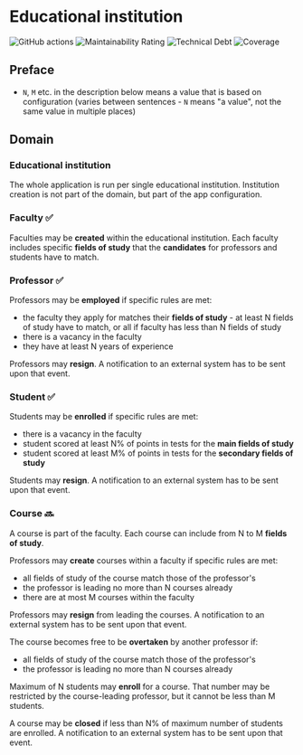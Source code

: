 # Educational institution
![GitHub actions](https://github.com/Jonarzz/educational-institution/workflows/Java%20CI%20with%20Maven/badge.svg)
![Maintainability Rating](https://sonarcloud.io/api/project_badges/measure?project=Jonarzz_educational-institution&metric=sqale_rating)
![Technical Debt](https://sonarcloud.io/api/project_badges/measure?project=Jonarzz_educational-institution&metric=sqale_index)
![Coverage](https://sonarcloud.io/api/project_badges/measure?project=Jonarzz_educational-institution&metric=coverage)

## Preface
- `N`, `M` etc. in the description below means a value that is based on configuration
  (varies between sentences - `N` means "a value", not the same value in multiple places)

## Domain
### Educational institution
The whole application is run per single educational institution. 
Institution creation is not part of the domain, but part of the app configuration.

### Faculty :white_check_mark:
Faculties may be **created** within the educational institution.
Each faculty includes specific **fields of study** that the **candidates**
for professors and students have to match.

### Professor :white_check_mark:
Professors may be **employed** if specific rules are met:
- the faculty they apply for matches their **fields of study** - at least N fields of study have to match,
  or all if faculty has less than N fields of study
- there is a vacancy in the faculty
- they have at least N years of experience

Professors may **resign**.
A notification to an external system has to be sent upon that event.

### Student :white_check_mark:
Students may be **enrolled** if specific rules are met:
- there is a vacancy in the faculty
- student scored at least N% of points in tests for the **main fields of study**
- student scored at least M% of points in tests for the **secondary fields of study**

Students may **resign**.
A notification to an external system has to be sent upon that event.

### Course :soon:
A course is part of the faculty. Each course can include from N to M **fields of study**.

Professors may **create** courses within a faculty if specific rules are met:
- all fields of study of the course match those of the professor's
- the professor is leading no more than N courses already
- there are at most M courses within the faculty

Professors may **resign** from leading the courses.
A notification to an external system has to be sent upon that event.

The course becomes free to be **overtaken** by another professor if:
- all fields of study of the course match those of the professor's
- the professor is leading no more than N courses already

Maximum of N students may **enroll** for a course.
That number may be restricted by the course-leading professor,
but it cannot be less than M students.

A course may be **closed** if less than N% of maximum number of students are enrolled.
A notification to an external system has to be sent upon that event.
